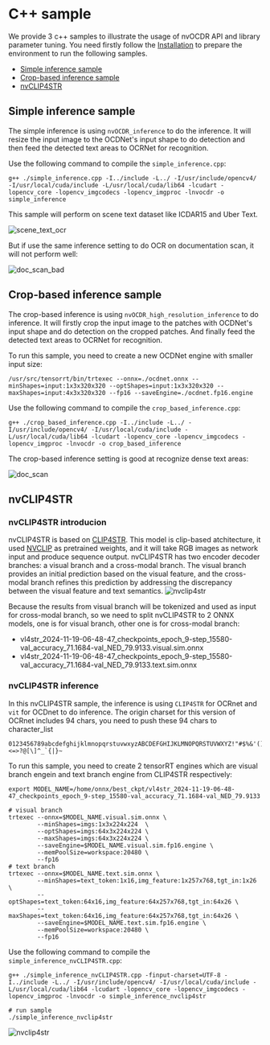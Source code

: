 # C++ sample
We provide 3 c++ samples to illustrate the usage of nvOCDR API and library parameter tuning. You need firstly follow the [Installation](https://github.com/NVIDIA-AI-IOT/NVIDIA-Optical-Character-Detection-and-Recognition-Solution#installation) to prepare the environment to run the following samples.

- [Simple inference sample](#simple-inference-sample)
- [Crop-based inference sample](#crop-based-inference-sample)
- [nvCLIP4STR](#nvclip4str)

## Simple inference sample

The simple inference is using `nvOCDR_inference` to do the inference. It will resize the input image to the OCDNet's input shape to do detection and then feed the detected text areas to OCRNet for recognition.

Use the following command to compile the `simple_inference.cpp`:

```shell
g++ ./simple_inference.cpp -I../include -L../ -I/usr/include/opencv4/ -I/usr/local/cuda/include -L/usr/local/cuda/lib64 -lcudart -lopencv_core -lopencv_imgcodecs -lopencv_imgproc -lnvocdr -o simple_inference
```

This sample will perform on scene text dataset like ICDAR15 and Uber Text.

![scene_text_ocr](./test_img/scene_text.jpg_v.jpg)

But if use the same inference setting to do OCR on documentation scan, it will not perform well:

![doc_scan_bad](./test_img/doc_bad.jpg_v.jpg)

## Crop-based inference sample

The crop-based inference is using `nvOCDR_high_resolution_inference` to do inference. It will firstly crop the input image to the patches with OCDNet's input shape and do detection on the cropped patches. And finally feed the detected text areas to OCRNet for recognition.

To run this sample, you need to create a new OCDNet engine with smaller input size:

```shell
/usr/src/tensorrt/bin/trtexec --onnx=./ocdnet.onnx --minShapes=input:1x3x320x320 --optShapes=input:1x3x320x320 --maxShapes=input:4x3x320x320 --fp16 --saveEngine=./ocdnet.fp16.engine
```

Use the following command to compile the `crop_based_inference.cpp`:

```shell
g++ ./crop_based_inference.cpp -I../include -L../ -I/usr/include/opencv4/ -I/usr/local/cuda/include -L/usr/local/cuda/lib64 -lcudart -lopencv_core -lopencv_imgcodecs -lopencv_imgproc -lnvocdr -o crop_based_inference
```

The crop-based inference setting is good at recognize dense text areas:

![doc_scan](./test_img/doc.jpg_v.jpg)

## nvCLIP4STR
### nvCLIP4STR introducion

nvCLIP4STR is based on [CLIP4STR](https://arxiv.org/abs/2305.14014). This model is clip-based atchitecture, it used [NVCLIP](https://catalog.ngc.nvidia.com/orgs/nvidia/teams/tao/models/nvclip_vit) as pretrained weights, and it will take RGB images as network input and produce sequence output. nvCLIP4STR has two encoder decoder branches: a visual branch and a cross-modal branch. The visual branch provides an initial prediction based on the visual feature, and the cross-modal branch refines this prediction by addressing the discrepancy between the visual feature and text semantics.
![nvclip4str](./test_img/CLIP4STR.jpg)

Because the results from visual branch will be tokenized and used as input for cross-modal branch, so we need to split nvCLIP4STR to 2 ONNX models, one is for visual branch, other one is for cross-modal branch:

* vl4str_2024-11-19-06-48-47_checkpoints_epoch_9-step_15580-val_accuracy_71.1684-val_NED_79.9133.visual.sim.onnx
* vl4str_2024-11-19-06-48-47_checkpoints_epoch_9-step_15580-val_accuracy_71.1684-val_NED_79.9133.text.sim.onnx


### nvCLIP4STR inference
In this nvCLIP4STR sample, the inference is using `CLIP4STR` for OCRnet and `vit` for OCDnet to do inference. The origin charset for this version of OCRnet includes 94 chars, you need to push these 94 chars to character_list 
```shell
0123456789abcdefghijklmnopqrstuvwxyzABCDEFGHIJKLMNOPQRSTUVWXYZ!"#$%&'()*+,-./:;<=>?@[\]^_`{|}~
```
To run this sample, you need to create 2 tensorRT engines which are visual branch engein and text branch engine from CLIP4STR respectively:

```shell
export MODEL_NAME=/home/onnx/best_ckpt/vl4str_2024-11-19-06-48-47_checkpoints_epoch_9-step_15580-val_accuracy_71.1684-val_NED_79.9133

# visual branch
trtexec --onnx=$MODEL_NAME.visual.sim.onnx \
        --minShapes=imgs:1x3x224x224  \
        --optShapes=imgs:64x3x224x224 \
        --maxShapes=imgs:64x3x224x224 \
        --saveEngine=$MODEL_NAME.visual.sim.fp16.engine \
        --memPoolSize=workspace:20480 \
        --fp16 
# text branch
trtexec --onnx=$MODEL_NAME.text.sim.onnx \
        --minShapes=text_token:1x16,img_feature:1x257x768,tgt_in:1x26 \
        --optShapes=text_token:64x16,img_feature:64x257x768,tgt_in:64x26 \
        --maxShapes=text_token:64x16,img_feature:64x257x768,tgt_in:64x26 \
        --saveEngine=$MODEL_NAME.text.sim.fp16.engine \
        --memPoolSize=workspace:20480 \
        --fp16 

```

Use the following command to compile the `simple_inference_nvCLIP4STR.cpp`:

```shell
g++ ./simple_inference_nvCLIP4STR.cpp -finput-charset=UTF-8 -I../include -L../ -I/usr/include/opencv4/ -I/usr/local/cuda/include -L/usr/local/cuda/lib64 -lcudart -lopencv_core -lopencv_imgcodecs -lopencv_imgproc -lnvocdr -o simple_inference_nvclip4str

# run sample
./simple_inference_nvclip4str
```

![nvclip4str](./test_img/nvocdr.jpg_v.jpg)
